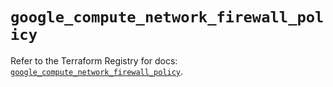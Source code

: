 # `google_compute_network_firewall_policy`

Refer to the Terraform Registry for docs: [`google_compute_network_firewall_policy`](https://registry.terraform.io/providers/hashicorp/google-beta/6.33.0/docs/resources/google_compute_network_firewall_policy).
